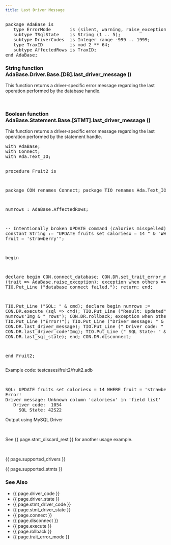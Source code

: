 ```yaml
---
title: Last Driver Message
---
```


<div class="leftside">
<pre class="code">
package AdaBase is
   type ErrorMode       is (silent, warning, raise_exception);
   subtype TSqlState    is String (1 .. 5);
   subtype DriverCodes  is Integer range -999 .. 1999;
   type TraxID          is mod 2 ** 64;
   subtype AffectedRows is TraxID;
end AdaBase;
</pre>
<h3>String function<br/>
AdaBase.Driver.Base.[DB].last_driver_message ()</h3>
<p>This function returns a driver-specific error message regarding the last
operation performed by the database handle.</p>
<br/>
<h3>Boolean function<br/>
AdaBase.Statement.Base.[STMT].last_driver_message ()</h3>
<p>This function returns a driver-specific error message regarding the last
operation performed by the statement handle.</p>
<pre class="code">
with AdaBase;
with Connect;
with Ada.Text_IO;

procedure Fruit2 is

   package CON renames Connect;
   package TIO renames Ada.Text_IO;

   numrows : AdaBase.AffectedRows;

   --  Intentionally broken UPDATE command (calories misspelled)
   cmd : constant String := "UPDATE fruits set caloriesx = 14 " &
                            "WHERE fruit = 'strawberry'";

begin

   declare
   begin
      CON.connect_database;
      CON.DR.set_trait_error_mode (trait => AdaBase.raise_exception);
   exception
      when others =>
         TIO.Put_Line ("database connect failed.");
         return;
   end;

   TIO.Put_Line ("SQL: " & cmd);
   declare
   begin
      numrows := CON.DR.execute (sql => cmd);
      TIO.Put_Line ("Result: Updated" & numrows'Img & " rows");
      CON.DR.rollback;
   exception
      when others =>
         TIO.Put_Line ("Error!");
         TIO.Put_Line ("Driver message: " & CON.DR.last_driver_message);
         TIO.Put_Line ("   Driver code: " & CON.DR.last_driver_code'Img);
         TIO.Put_Line ("     SQL State: " & CON.DR.last_sql_state);
   end;
   CON.DR.disconnect;

end Fruit2;
</pre>
<p class="caption">Example code: testcases/fruit2/fruit2.adb</p>
<br/>
<pre class="output">
SQL: UPDATE fruits set caloriesx = 14 WHERE fruit = 'strawberry'
Error!
Driver message: Unknown column 'caloriesx' in 'field list'
   Driver code:  1054
     SQL State: 42S22
</pre>
<p class="caption">Output using MySQL Driver</p>
<br/>
<p class="caption">See {{ page.stmt_discard_rest }}
for another usage example.</p>
<br/>
<p>{{ page.supported_drivers }}</p>
<p>{{ page.supported_stmts }}</p>
</div>
<div class="sidenav">
  <h3>See Also</h3>
  <ul>
    <li>{{ page.driver_code }}</li>
    <li>{{ page.driver_state }}</li>
    <li>{{ page.stmt_driver_code }}</li>
    <li>{{ page.stmt_driver_state }}</li>
    <li>{{ page.connect }}</li>
    <li>{{ page.disconnect }}</li>
    <li>{{ page.execute }}</li>
    <li>{{ page.rollback }}</li>
    <li>{{ page.trait_error_mode }}</li>
  </ul>
</div>
